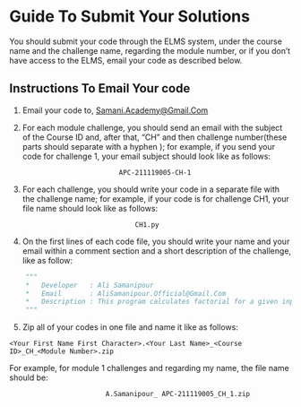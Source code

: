 # Guide To Submit Your Solutions
You should submit your code through the ELMS system, under the course name and the challenge name, regarding the module number, or if you don’t have access to the ELMS, email your code as described below.

## Instructions To Email Your code
1.	Email your code to, Samani.Academy@Gmail.Com
2.	For each module challenge, you should send an email with the subject of the Course ID and, after that, “CH” and then challenge number(these parts should separate with a hyphen ); for example, if you send your code for challenge 1, your email subject should look like as follows:

                                APC-211119005-CH-1

3.	For each challenge, you should write your code in a separate file with the challenge name; for example, if your code is for challenge CH1, your file name should look like as follows:

                                    CH1.py

4.	On the first lines of each code file, you should write your name and your email within a comment section and a short description of the challenge, like as follow:

```python
    """
    *   Developer   : Ali Samanipour
    *   Email       : AliSamanipour.Official@Gmail.Com
    *   Description : This program calculates factorial for a given input
    """
```
5.	Zip all of your codes in one file and name it like as follows:

```
<Your First Name First Character>.<Your Last Name>_<Course ID>_CH_<Module Number>.zip
```
For example, for module 1 challenges and regarding my name, the file name should be:
                        
                            A.Samanipour_ APC-211119005_CH_1.zip
